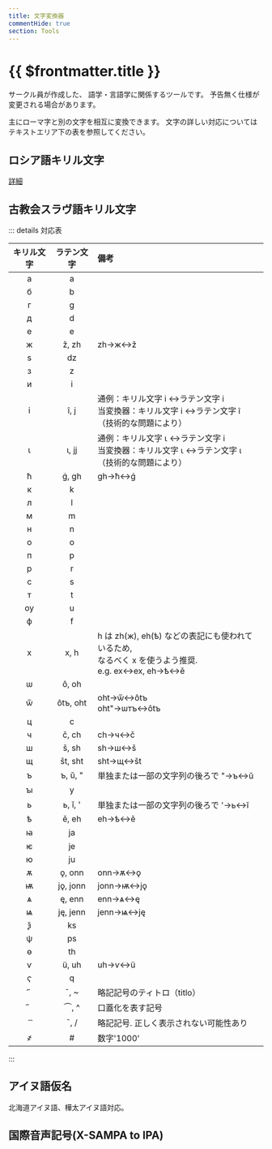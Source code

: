 ```yaml
---
title: 文字変換器
commentHide: true
section: Tools
---
```


# {{ $frontmatter.title }}

サークル員が作成した、
語学・言語学に関係するツールです。
予告無く仕様が変更される場合があります。

主にローマ字と別の文字を相互に変換できます。
文字の詳しい対応についてはテキストエリア下の表を参照してください。

## ロシア語キリル文字

[詳細](/docs/rus/index.html#ラテン文字・ロシア語キリル文字変換器)

<HLConverter src="/conv/rus.csv" />

## 古教会スラヴ語キリル文字

<HLConverter src="/conv/chu.csv" fontRight="Monomakh Unicode" />

::: details 対応表

| キリル文字 | ラテン文字 | 備考 |
| :--: | :--: | :-- |
| <span cyrs>а</span> | a |  |
| <span cyrs>б</span> | b |  |
| <span cyrs>г</span> | g |  |
| <span cyrs>д</span> | d |  |
| <span cyrs>е</span> | e |  |
| <span cyrs>ж</span> | ž, zh | zh→<span cyrs>ж</span>↔ž |
| <span cyrs>ѕ</span> | dz |  |
| <span cyrs>з</span> | z |  |
| <span cyrs>и</span> | i |  |
| <span cyrs>і</span> | î, j | 通例：キリル文字 <span cyrs>і</span> ↔ラテン文字 i <br> 当変換器：キリル文字 <span cyrs>і</span> ↔ラテン文字 î <br> （技術的な問題により） |
| <span cyrs>ꙇ</span> | ɩ, jj | 通例：キリル文字 <span cyrs>ꙇ</span> ↔ラテン文字 i <br> 当変換器：キリル文字 <span cyrs>ꙇ</span> ↔ラテン文字 ɩ <br> （技術的な問題により） |
| <span cyrs>ћ</span> | ǵ, gh | gh→<span cyrs>ћ</span>↔ǵ |
| <span cyrs>к</span> | k |  |
| <span cyrs>л</span> | l |  |
| <span cyrs>м</span> | m |  |
| <span cyrs>н</span> | n |  |
| <span cyrs>о</span> | o |  |
| <span cyrs>п</span> | p |  |
| <span cyrs>р</span> | r |  |
| <span cyrs>с</span> | s |  |
| <span cyrs>т</span> | t |  |
| <span cyrs>ѹ</span> | u |  |
| <span cyrs>ф</span> | f |  |
| <span cyrs>х</span> | x, h | h は zh(<span cyrs>ж</span>), eh(<span cyrs>ѣ</span>) などの表記にも使われているため, <br> なるべく x を使うよう推奨. <br>e.g. ex↔<span cyrs>ех</span>, eh→<span cyrs>ѣ</span>↔ě |
| <span cyrs>ѡ</span> | ô, oh |  |
| <span cyrs>ѿ</span> | ôtъ, oht | oht→<span cyrs>ѿ</span>↔ôtъ <br> oht"→<span cyrs>ѡтъ</span>↔ôtъ |
| <span cyrs>ц</span> | c |  |
| <span cyrs>ч</span> | č, ch | ch→<span cyrs>ч</span>↔č |
| <span cyrs>ш</span> | š, sh | sh→<span cyrs>ш</span>↔š |
| <span cyrs>щ</span> | št, sht | sht→<span cyrs>щ</span>↔št |
| <span cyrs>ъ</span> | ъ, ŭ, " | 単独または一部の文字列の後ろで "→<span cyrs>ъ</span>↔ŭ |
| <span cyrs>ꙑ</span> | y |  |
| <span cyrs>ь</span> | ь, ĭ, ' | 単独または一部の文字列の後ろで '→<span cyrs>ь</span>↔ĭ​ |
| <span cyrs>ѣ</span> | ě, eh | eh→<span cyrs>ѣ</span>↔ě |
| <span cyrs>ꙗ</span> | ja |  |
| <span cyrs>ѥ</span> | je |  |
| <span cyrs>ю</span> | ju |  |
| <span cyrs>ѫ</span> | ǫ, onn | onn→<span cyrs>ѫ</span>↔ǫ |
| <span cyrs>ѭ</span> | jǫ, jonn | jonn→<span cyrs>ѭ</span>↔jǫ |
| <span cyrs>ѧ</span> | ę, enn | enn→<span cyrs>ѧ</span>↔ę |
| <span cyrs>ѩ</span> | ję, jenn | jenn→<span cyrs>ѩ</span>↔ję |
| <span cyrs>ѯ</span> | ks |  |
| <span cyrs>ѱ</span> | ps |  |
| <span cyrs>ѳ</span> | th |  |
| <span cyrs>ѵ</span> | ü, uh | uh→<span cyrs>ѵ</span>↔ü |
| <span cyrs>ҁ</span> | q |  |
| <span cyrs> ҃</span> | ˜, ~ | 略記記号のティトロ（titlo） |
| <span cyrs> ҄</span> | ⏜, ^ | 口蓋化を表す記号 |
| <span cyrs> ꙯</span> | ¯, / | 略記記号. 正しく表示されない可能性あり |
| <span cyrs>҂</span> | # | 数字'1000' |

:::

## アイヌ語仮名

北海道アイヌ語、樺太アイヌ語対応。

<HLConverter src="/conv/ain.csv" />

## 国際音声記号(X-SAMPA to IPA)

<HLConverter src="/conv/ipa.csv" />
